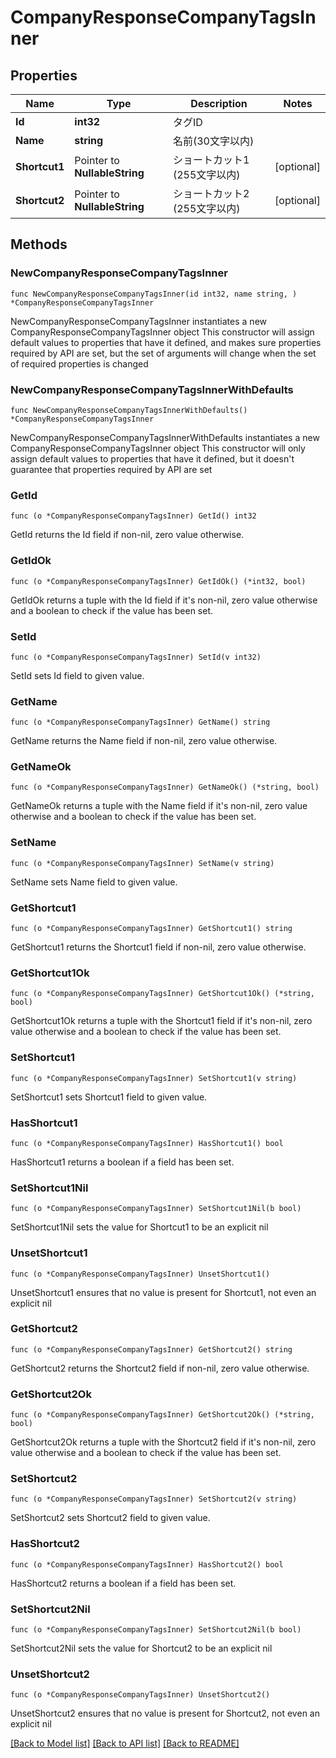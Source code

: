 # CompanyResponseCompanyTagsInner

## Properties

Name | Type | Description | Notes
------------ | ------------- | ------------- | -------------
**Id** | **int32** | タグID | 
**Name** | **string** | 名前(30文字以内) | 
**Shortcut1** | Pointer to **NullableString** | ショートカット1 (255文字以内) | [optional] 
**Shortcut2** | Pointer to **NullableString** | ショートカット2 (255文字以内) | [optional] 

## Methods

### NewCompanyResponseCompanyTagsInner

`func NewCompanyResponseCompanyTagsInner(id int32, name string, ) *CompanyResponseCompanyTagsInner`

NewCompanyResponseCompanyTagsInner instantiates a new CompanyResponseCompanyTagsInner object
This constructor will assign default values to properties that have it defined,
and makes sure properties required by API are set, but the set of arguments
will change when the set of required properties is changed

### NewCompanyResponseCompanyTagsInnerWithDefaults

`func NewCompanyResponseCompanyTagsInnerWithDefaults() *CompanyResponseCompanyTagsInner`

NewCompanyResponseCompanyTagsInnerWithDefaults instantiates a new CompanyResponseCompanyTagsInner object
This constructor will only assign default values to properties that have it defined,
but it doesn't guarantee that properties required by API are set

### GetId

`func (o *CompanyResponseCompanyTagsInner) GetId() int32`

GetId returns the Id field if non-nil, zero value otherwise.

### GetIdOk

`func (o *CompanyResponseCompanyTagsInner) GetIdOk() (*int32, bool)`

GetIdOk returns a tuple with the Id field if it's non-nil, zero value otherwise
and a boolean to check if the value has been set.

### SetId

`func (o *CompanyResponseCompanyTagsInner) SetId(v int32)`

SetId sets Id field to given value.


### GetName

`func (o *CompanyResponseCompanyTagsInner) GetName() string`

GetName returns the Name field if non-nil, zero value otherwise.

### GetNameOk

`func (o *CompanyResponseCompanyTagsInner) GetNameOk() (*string, bool)`

GetNameOk returns a tuple with the Name field if it's non-nil, zero value otherwise
and a boolean to check if the value has been set.

### SetName

`func (o *CompanyResponseCompanyTagsInner) SetName(v string)`

SetName sets Name field to given value.


### GetShortcut1

`func (o *CompanyResponseCompanyTagsInner) GetShortcut1() string`

GetShortcut1 returns the Shortcut1 field if non-nil, zero value otherwise.

### GetShortcut1Ok

`func (o *CompanyResponseCompanyTagsInner) GetShortcut1Ok() (*string, bool)`

GetShortcut1Ok returns a tuple with the Shortcut1 field if it's non-nil, zero value otherwise
and a boolean to check if the value has been set.

### SetShortcut1

`func (o *CompanyResponseCompanyTagsInner) SetShortcut1(v string)`

SetShortcut1 sets Shortcut1 field to given value.

### HasShortcut1

`func (o *CompanyResponseCompanyTagsInner) HasShortcut1() bool`

HasShortcut1 returns a boolean if a field has been set.

### SetShortcut1Nil

`func (o *CompanyResponseCompanyTagsInner) SetShortcut1Nil(b bool)`

 SetShortcut1Nil sets the value for Shortcut1 to be an explicit nil

### UnsetShortcut1
`func (o *CompanyResponseCompanyTagsInner) UnsetShortcut1()`

UnsetShortcut1 ensures that no value is present for Shortcut1, not even an explicit nil
### GetShortcut2

`func (o *CompanyResponseCompanyTagsInner) GetShortcut2() string`

GetShortcut2 returns the Shortcut2 field if non-nil, zero value otherwise.

### GetShortcut2Ok

`func (o *CompanyResponseCompanyTagsInner) GetShortcut2Ok() (*string, bool)`

GetShortcut2Ok returns a tuple with the Shortcut2 field if it's non-nil, zero value otherwise
and a boolean to check if the value has been set.

### SetShortcut2

`func (o *CompanyResponseCompanyTagsInner) SetShortcut2(v string)`

SetShortcut2 sets Shortcut2 field to given value.

### HasShortcut2

`func (o *CompanyResponseCompanyTagsInner) HasShortcut2() bool`

HasShortcut2 returns a boolean if a field has been set.

### SetShortcut2Nil

`func (o *CompanyResponseCompanyTagsInner) SetShortcut2Nil(b bool)`

 SetShortcut2Nil sets the value for Shortcut2 to be an explicit nil

### UnsetShortcut2
`func (o *CompanyResponseCompanyTagsInner) UnsetShortcut2()`

UnsetShortcut2 ensures that no value is present for Shortcut2, not even an explicit nil

[[Back to Model list]](../README.md#documentation-for-models) [[Back to API list]](../README.md#documentation-for-api-endpoints) [[Back to README]](../README.md)


